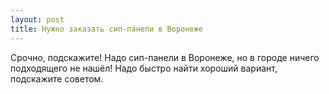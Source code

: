 ```yaml
---
layout: post 
title: Нужно заказать сип-панели в Воронеже 
--- 
```

Срочно, подскажите! Надо сип-панели в Воронеже, но в городе ничего подходящего не нашёл! Надо быстро найти хороший вариант, подскажите советом.